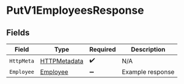 # PutV1EmployeesResponse


## Fields

| Field                                                   | Type                                                    | Required                                                | Description                                             |
| ------------------------------------------------------- | ------------------------------------------------------- | ------------------------------------------------------- | ------------------------------------------------------- |
| `HttpMeta`                                              | [HTTPMetadata](../../Models/Components/HTTPMetadata.md) | :heavy_check_mark:                                      | N/A                                                     |
| `Employee`                                              | [Employee](../../Models/Components/Employee.md)         | :heavy_minus_sign:                                      | Example response                                        |